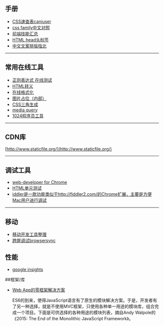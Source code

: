 
## 手册

- [CSS速查表](/tools/css-cheat-sheet)[caniuser](//caniuse.com)
- [css family中文对照](/tools/css-family-chinese.html)
- [前端技能汇总](https://github.com/JacksonTian/fks)
- [HTML head头标签](http://fex.baidu.com/blog/2014/10/html-head-tags/)
- [中文文案排版指北](//github.com/sparanoid/chinese-copywriting-guidelines)

---------------------------------

## 常用在线工具

- [正则表达式 在线测试](http://tool.oschina.net/regex)
- [HTML转义](http://www.htmlescape.net/htmlescape_tool.html)
- [在线格式化](http://tool.oschina.net/codeformat/)
- [图片占位（内部）](http://tacs.oa.com/img.php?255x175)
- [CSS三角生成](/tools/css-triangle-generator/)
- [media query](/tools/css-media-query-device/)
- [1024程序员工具](http://1024tools.com/)


---------------------------------

## CDN库

[http://www.staticfile.org/](http://www.staticfile.org/)

---------------------------------

## 调试工具

- [web-developer for Chrome](http://chrispederick.com/work/web-developer/)
- [HTML单元测试](https://www.tenpay.com/v2/labs/wrtb/index.shtml)
- [iddler是一款功能类似于http://fiddler2.com/的Chrome扩展，主要是方便Mac用户进行调试](http://welefen.github.io/Fiddler/)

---------------------------------

## 移动

- [移动开发工具整理](https://github.com/jtyjty99999/mobileTech)
- [跨屏调试browsersync](http://www.browsersync.io/)


## 性能

- [google insights](https://developers.google.com/speed/pagespeed/insights/)

##框架/库
- [Web App的零框架解决方案](https://github.com/ruanyf/articles/blob/master/2015/2015-01-16-zero-framework.md)

	ES6的到来，使得JavaScript语言有了原生的模块解决方案。于是，开发者有了另一种选择，就是不使用MVC框架，只使用各种单一用途的模块库，组合完成一个项目。下面是可供选择的各种用途的模块列表，摘自Andy Walpole的《2015: The End of the Monolithic JavaScript Framework》。
